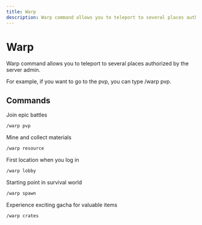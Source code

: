 ```yaml
---
title: Warp
description: Warp command allows you to teleport to several places authorized by the server admin. For example, if you want to go to the pvp, you can type /warp pvp.
---
```


# Warp

Warp command allows you to teleport to several places authorized by the server admin.

For example, if you want to go to the pvp, you can type /warp pvp.

## Commands

Join epic battles

```bash
/warp pvp
```

Mine and collect materials

```bash
/warp resource
```

First location when you log in

```bash
/warp lobby
```

Starting point in survival world

```bash
/warp spawn
```

Experience exciting gacha for valuable items

```bash
/warp crates
```
